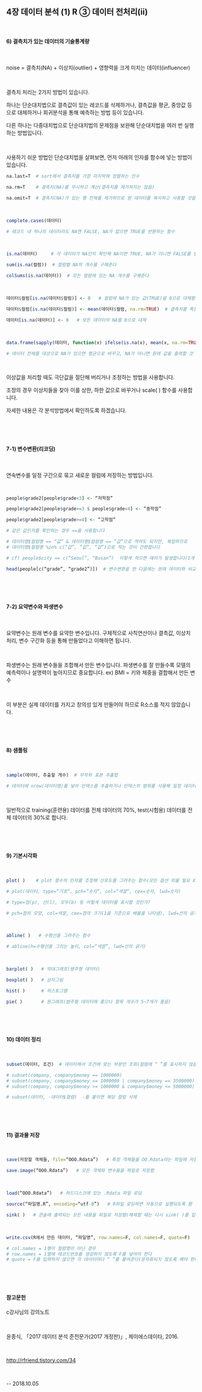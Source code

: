 ## 4장 데이터 분석  (1) R  ③ 데이터 전처리(ii)

​

#### 6) 결측치가 있는 데이터의 기술통계량 

​
​

noise = 결측치(NA) + 이상치(outlier) + 영향력을 크게 미치는 데이터(influencer)

​

결측치 처리는 2가지 방법이 있습니다.

하나는 단순대치법으로 결측값이 있는 레코드를 삭제하거나, 결측값을 평균, 중앙값 등으로 대체하거나 회귀분석을 통해 예측하는 방법 등이 있습니다.

다른 하나는 다중대치법으로 단순대치법의 문제점을 보완해 단순대치법을 여러 번 실행하는 방법입니다.

​

사용하기 쉬운 방법인 단순대치법을 살펴보면, 먼저 아래의 인자를 함수에 넣는 방법이 있습니다.

```R
na.last=T  # sort에서 결측치를 가장 마지막에 정렬하는 인수

na.rm=T    # 결측치(NA)를 무시하고 계산(결측치를 제거하지는 않음)

na.omit=T  # 결측치(NA)가 있는 행 전체를 제거하므로 원 데이터를 복사하고 사용할 것을 권장
```

​          

```R
complete.cases(데이터)

# 레코드 내 하나의 데이터라도 NA면 FALSE, NA가 없으면 TRUE를 반환하는 함수
```

​     

```R
is.na(데이터)     # 각 데이터가 NA인지 확인해 NA이면 TRUE, NA가 아니면 FALSE를 반환하는 함수

sum(is.na(컬럼))  # 컬럼별 NA의 개수를 구해준다

colSums(is.na(데이터))  # 모든 컬럼에 있는 NA 개수를 구해준다
```

​     

```R
데이터$컬럼[is.na(데이터$컬럼)] <- 0   # 컬럼에 NA가 있는 값(TRUE)을 0으로 대체함

데이터$컬럼[is.na(데이터$컬럼)] <- mean(데이터$컬럼, na.rm=TRUE)  # 결측치를 특정 컬럼의 평균으로 대체

데이터[is.na(데이터)] <- 0   # 모든 데이터의 NA를 0으로 대체
```

​     

```R
data.frame(sapply(데이터, function(x) ifelse(is.na(x), mean(x, na.rm=TRUE), x)))

# 데이터 전체를 대상으로 NA가 있으면 평균으로 바꾸고, NA가 아니면 원래 값을 출력할 것
```

​     

이상값을 처리할 때도 극단값을 절단해 버리거나 조정하는 방법을 사용합니다.

조정의 경우 이상치들을 찾아 이를 상한, 하한 값으로 바꾸거나 scale( ) 함수를 사용합니다.

자세한 내용은 각 분석방법에서 확인하도록 하겠습니다.

​  

​     

#### 7-1) 변수변환(리코딩)

​

연속변수를 일정 구간으로 묶고 새로운 컬럼에 저장하는 방법입니다.

​     

```R
people$grade2[people$grade<3] <- “저학점”

people$grade2[people$grade>=3 $ people$grade<4] <- “중학점”

people$grade2[people$grade>=4] <- “고학점”

# 같은 값인지를 확인하는 경우 ==을 사용합니다

# 데이터명$컬럼명 == “값” & 데이터명$컬럼명 == “값”으로 적어도 되지만, 복잡하므로
# 데이터명$컬럼명 %in% c(“값”, “값”, “값”)으로 적는 것이 간편합니다

# cf) people$city == c(“Seoul”, “Busan”)  이렇게 적으면 에러가 발생합니다(1개 값만 가능)

head(people[c(“grade”, “grade2”)])  # 변수변환을 한 다음에는 원래 데이터와 비교해야 합니다
```

​     

​    

#### 7-2) 요약변수와 파생변수

​

요약변수는 원래 변수를 요약한 변수입니다. 구체적으로 사칙연산이나 결측값, 이상치 처리, 변수 구간화 등을 통해 만들었다고 이해하면 됩니다.

​

파생변수는 원래 변수들을 조합해서 만든 변수입니다. 파생변수를 잘 만들수록 모델의 예측력이나 설명력이 높아지므로 중요합니다. ex) BMI = 키와 체중을 결합해서 만든 변수

​     

이 부분은 실제 데이터를 가지고 창의성 있게 만들어야 하므로 R소스를 적지 않았습니다.

​     

​

#### 8) 샘플링

​

```R
sample(데이터, 추출할 개수)  # 무작위 표본 추출법

# 데이터에 nrow(데이터명)를 넣어 인덱스를 추출하거나 인덱스의 범위를 사용해 일정 데이터만 가지고 추출할 수도 있습니다
```

​     

일반적으로 training(훈련용) 데이터를 전체 데이터의 70%, test(시험용) 데이터를 전체 데이터의 30%로 합니다.

​     

​     

#### 9) 기본시각화

​

```R
plot( )    # plot 함수의 인자를 조정해 산포도를 그려주는 함수(모든 옵션 외울 필요 X)

# plot(데이터, type=“기호”, pch=“숫자”, col=“색깔”, cex=숫자, lwd=숫자)

# type=점(p), 선(l), 모두(b) 등 어떻게 데이터를 표시할 것인가?

# pch=점의 모양, col=색깔, cex=점의 크기(1을 기준으로 배율을 나타냄), lwd=선의 굵기
```

​     

```R
abline( )   # 수평선을 그려주는 함수

# abline(h=수평선을 그리는 높이, col=“색깔”, lwd=선의 굵기)
```

​     

```R
barplot( )   # 막대그래프(범주형 데이터)

boxplot( )   # 상자그림

hist( )      # 히스토그램

pie( )       # 원그래프(범주형 데이터에 좋으나 항목 개수가 5~7개가 좋음)
```

​     

​     

#### 10) 데이터 정리

​     

```R
subset(데이터, 조건)  # 데이터에서 조건에 맞는 부분만 조회(컬럼에 “ ”를 표시하지 않음)

# subset(company, company$money == 1000000)
# subset(company, company$money == 1000000 | company$money == 3500000)
# subset(company, company$money >= 1000000 & company$money <= 5000000) ★

# subset(데이터, -데이터$컬럼)  -를 붙이면 해당 컬럼 삭제
```

​     

​     

#### 11) 결과물 저장

​

```R
save(저장할 객체들, file=“OOO.Rdata”)   # 특정 객체들을 OO.Rdata라는 파일에 저장함

save.image(“OOO.Rdata”)   # 모든 객체와 변수들을 파일로 저장함
```

​     

```R
load(“OOO.Rdata”)   # 하드디스크에 있는 .Rdata 파일 로딩

source(“파일명.R”, encoding=“utf-8”)   # R파일 로딩하면 자동으로 실행되도록 함

sink( )   # 콘솔에 출력되는 모든 내용을 파일로 저장함(해제할 때는 다시 sink( )를 입력해야 한다)
```

​     

```R
write.csv(R에서 만든 데이터, “파일명”, row.names=F, col.names=F, quote=F)  # csv 파일로 출력

# col.names = 1행이 컬럼명이 아닌 경우
# row.names = 1열에 레코드번호를 생성하지 않도록 F를 넣어야 한다
# quote = F를 입력하지 않으면 각 데이터마다 “ ”를 붙여준다(문자화되지 않도록 해야 한다)  
```

​     

​         

#### 참고문헌

c강사님의 강의노트

​     

윤종식, 「2017 데이터 분석 준전문가(2017 개정판)」, 제이에스데이타, 2016.

​     

http://rfriend.tistory.com/34

​

-- 2018.10.05

